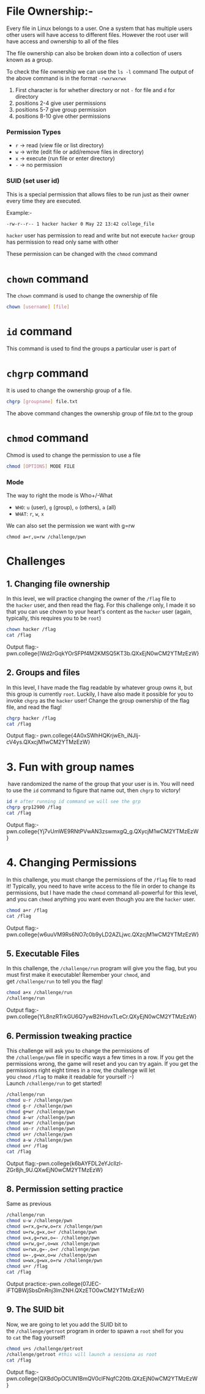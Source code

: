 
# File Ownership:-

Every file in Linux belongs to a user. One a system that has multiple users other users will have access to different files. However the root user will have access and ownership to all of the files 

The file ownership can also be broken down into a collection of users known as a group.

To check the file ownership we can use the `ls -l` command
The output of the above command is in the format 
`-rwxrwxrwx`
1. First character is for whether directory or not `-` for file and `d` for directory
2. positions 2-4 give user permissions
3. positions 5-7 give group permission 
4. positions 8-10 give other permissions

### Permission Types

- `r` → read (view file or list directory)  
- `w` → write (edit file or add/remove files in directory) 
- `x` → execute (run file or enter directory)
- `-` → no permission

### SUID (set user id)

This is a special permission that allows files to be run just as their owner every time they are executed. 

Example:-
```bash
-rw-r--r-- 1 hacker hacker 0 May 22 13:42 college_file
```

`hacker` user has permission to read and write but not execute
`hacker` group has permission to read only 
same with other

These permission can be changed with the `chmod` command

# `chown` command

The `chown` command is used to change the ownership of file

```bash
chown [username] [file]
```


# `id` command

This command is used to find the groups a particular user is part of


# `chgrp` command

It is used to change the ownership group of a file. 
```bash
chgrp [groupname] file.txt
```
The above command changes the ownership group of file.txt to the group 


# `chmod` command

Chmod is used to change the permission to use a file

```bash
chmod [OPTIONS] MODE FILE
```

### Mode

The way to right the mode is Who+/-What
- `WHO`: `u` (user), `g` (group), `o` (others), `a` (all)
- `WHAT`: `r`, `w`, `x`

We can also set the permission we want with g=rw

`chmod a=r,u=rw /challenge/pwn`

# Challenges

## 1. Changing file ownership

In this level, we will practice changing the owner of the `/flag` file to the `hacker` user, and then read the flag. For this challenge only, I made it so that you can use chown to your heart's content as the `hacker` user (again, typically, this requires you to be `root`)

```bash
chown hacker /flag
cat /flag
```

Output flag:-pwn.college{IWd2rGqkYOrSFPf4M2KMSQ5KT3b.QXxEjN0wCM2YTMzEzW}

## 2. Groups and files

In this level, I have made the flag readable by whatever group owns it, but this group is currently `root`. Luckily, I have also made it possible for you to invoke `chgrp` as the `hacker` user! Change the group ownership of the flag file, and read the flag!

```bash
chgrp hacker /flag
cat /flag
```

Output flag:- pwn.college{4A0xSWhHQKrjwEh_iNJIj-cV4ys.QXxcjM1wCM2YTMzEzW}

# 3. Fun with group names

 have randomized the name of the group that your user is in. You will need to use the `id` command to figure that name out, then `chgrp` to victory!
 
```bash
id # after running id command we will see the grp
chgrp grp12900 /flag
cat /flag
```

Output flag:-pwn.college{Yj7vUmWE9RNtPVwAN3zswmxgQ_g.QXycjM1wCM2YTMzEzW}

# 4. Changing Permissions

In this challenge, you must change the permissions of the `/flag` file to read it! Typically, you need to have write access to the file in order to change its permissions, but I have made the `chmod` command all-powerful for this level, and you can `chmod` anything you want even though you are the `hacker` user.

```bash
chmod a+r /flag
cat /flag
```

Output flag:-pwn.college{w6uuVM9Rs6NO7c0b9yLD2AZLjwc.QXzcjM1wCM2YTMzEzW}

## 5. Executable Files

In this challenge, the `/challenge/run` program will give you the flag, but you must first make it executable! Remember your `chmod`, and get `/challenge/run` to tell you the flag!

```bash
chmod a+x /challenge/run
/challenge/run
```

Output flag:-pwn.college{YL8nzRTrkGU6Q7ywB2HdvxTLeCr.QXyEjN0wCM2YTMzEzW}

## 6. Permission tweaking practice

This challenge will ask you to change the permissions of the `/challenge/pwn` file in specific ways a few times in a row. If you get the permissions wrong, the game will reset and you can try again. If you get the permissions right eight times in a row, the challenge will let you `chmod` `/flag` to make it readable for yourself :-) Launch `/challenge/run` to get started!

```bash
/challenge/run
chmod u-r /challenge/pwn
chmod g-r /challenge/pwn
chmod g+wr /challenge/pwn
chmod a-wr /challenge/pwn
chmod a+wr /challenge/pwn
chmod uo-r /challenge/pwn
chmod u+r /challenge/pwn
chmod a-w /challenge/pwn
chmod u+r /flag
cat /flag
```

Output flag:-pwn.college{k6bAYFDL2eYJcllzl-ZGr8jh_9U.QXwEjN0wCM2YTMzEzW}

## 8. Permission setting practice

Same as previous

```bash
/challenge/run
chmod u-w /challenge/pwn
chmod u=rx,g=rw,o=rx /challenge/pwn
chmod u=rw,g=x,o=r /challenge/pwn
chmod u=x,g=rwx,o=- /challenge/pwn
chmod u=rw,g=r,o=wx /challenge/pwn
chmod u=rwx,g=-,o=r /challenge/pwn
chmod u=-,g=wx,o=w /challenge/pwn
chmod u=wx,g=wx,o=rw /challenge/pwn
chmod u+r /flag
cat /flag
```

Output practice:-pwn.college{07JEC-iFTQBWjSbsDnRnj3lmZNH.QXzETO0wCM2YTMzEzW}

## 9. The SUID bit

Now, we are going to let you add the SUID bit to the `/challenge/getroot` program in order to spawn a `root` shell for you to `cat` the flag yourself!

```bash
chmod u+s /challenge/getroot
/challenge/getroot #this will launch a sessiona as root
cat /flag
```

Output flag:-pwn.college{QXBdOpOCUN1BmQV0clFNqfC20tb.QXzEjN0wCM2YTMzEzW}
